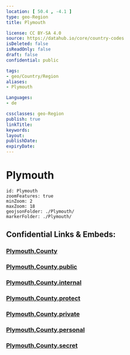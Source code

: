 ```yaml
---
location: [ 50.4 , -4.1 ] 
type: geo-Region
title: Plymouth

license: CC BY-SA 4.0
source: https://datahub.io/core/country-codes
isDeleted: false
isReadOnly: false
draft: false
confidential: public

tags:
- geo/Country/Region
aliases:
- Plymouth

Languages:
- de

cssclasses: geo-Region
publish: true
linkTitle: 
keywords: 
layout: 
publishDate: 
expiryDate: 
---
```


# Plymouth

```leaflet
id: Plymouth
zoomFeatures: true 
minZoom: 2 
maxZoom: 18
geojsonFolder: ./Plymouth/
markerFolder: ./Plymouth/
```


## Confidential Links & Embeds: 

### [Plymouth,County](/_Standards/Earth/Continent/Europe/Europe~North/UK/England/Regions~England/South_West_England/Plymouth,County.md) 

### [Plymouth,County.public](/_public/Earth/Continent/Europe/Europe~North/UK/England/Regions~England/South_West_England/Plymouth,County.public.md) 

### [Plymouth,County.internal](/_internal/Earth/Continent/Europe/Europe~North/UK/England/Regions~England/South_West_England/Plymouth,County.internal.md) 

### [Plymouth,County.protect](/_protect/Earth/Continent/Europe/Europe~North/UK/England/Regions~England/South_West_England/Plymouth,County.protect.md) 

### [Plymouth,County.private](/_private/Earth/Continent/Europe/Europe~North/UK/England/Regions~England/South_West_England/Plymouth,County.private.md) 

### [Plymouth,County.personal](/_personal/Earth/Continent/Europe/Europe~North/UK/England/Regions~England/South_West_England/Plymouth,County.personal.md) 

### [Plymouth,County.secret](/_secret/Earth/Continent/Europe/Europe~North/UK/England/Regions~England/South_West_England/Plymouth,County.secret.md)

